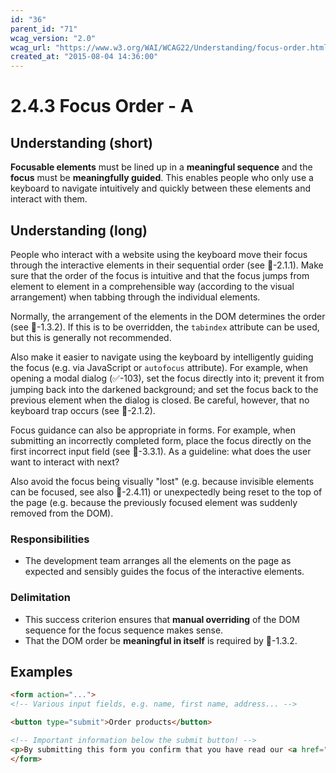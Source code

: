 ```yaml
---
id: "36"
parent_id: "71"
wcag_version: "2.0"
wcag_url: "https://www.w3.org/WAI/WCAG22/Understanding/focus-order.html"
created_at: "2015-08-04 14:36:00"
---
```


# 2.4.3 Focus Order - A

## Understanding (short)

**Focusable elements** must be lined up in a **meaningful sequence** and the **focus** must be **meaningfully guided**. This enables people who only use a keyboard to navigate intuitively and quickly between these elements and interact with them.

## Understanding (long)

People who interact with a website using the keyboard move their focus through the interactive elements in their sequential order (see 📜-2.1.1). Make sure that the order of the focus is intuitive and that the focus jumps from element to element in a comprehensible way (according to the visual arrangement) when tabbing through the individual elements.

Normally, the arrangement of the elements in the DOM determines the order (see 📜-1.3.2). If this is to be overridden, the `tabindex` attribute can be used, but this is generally not recommended.

Also make it easier to navigate using the keyboard by intelligently guiding the focus (e.g. via JavaScript or `autofocus` attribute). For example, when opening a modal dialog (✅-103), set the focus directly into it; prevent it from jumping back into the darkened background; and set the focus back to the previous element when the dialog is closed. Be careful, however, that no keyboard trap occurs (see 📜-2.1.2).

Focus guidance can also be appropriate in forms. For example, when submitting an incorrectly completed form, place the focus directly on the first incorrect input field (see 📜-3.3.1). As a guideline: what does the user want to interact with next?

Also avoid the focus being visually "lost" (e.g. because invisible elements can be focused, see also 📜-2.4.11) or unexpectedly being reset to the top of the page (e.g. because the previously focused element was suddenly removed from the DOM).

### Responsibilities

- The development team arranges all the elements on the page as expected and sensibly guides the focus of the interactive elements.

### Delimitation

- This success criterion ensures that **manual overriding** of the DOM sequence for the focus sequence makes sense.
- That the DOM order be **meaningful in itself** is required by 📜-1.3.2.

## Examples

```html
<form action="...">
<!-- Various input fields, e.g. name, first name, address... -->

<button type="submit">Order products</button>

<!-- Important information below the submit button! -->
<p>By submitting this form you confirm that you have read our <a href="...">Terms and Conditions</a>.</p>
</form>
```